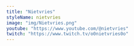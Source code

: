 ```yaml
---
title: "Nietvries"
styleName: nietvries
image: "img/Nietvries.png"
youtube: "https://www.youtube.com/@nietvries"
twitch: "https://www.twitch.tv/o0nietvries0o"
---
```

